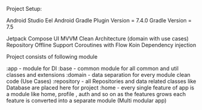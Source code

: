 Project Setup:

Android Studio Eel
Android Gradle Plugin Version = 7.4.0
Gradle Version = 7.5

Jetpack Compose UI
MVVM
Clean Architecture (domain with use cases)
Repository
Offline Support
Coroutines with Flow
Koin Dependency injection

Project consists of following module

:app - module for DI
:base - common module for all common and util classes and extensions
:domain - data separation for every module clean code (Use Cases)
:repository - all Repositories and data related classes like Database are placed here for project
:home - every single feature of app is a module like home, profile ,
auth and so on as the features grows each feature is converted into a separate module (Multi modular app)